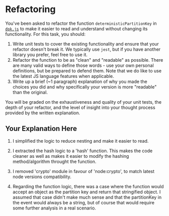 # Refactoring

You've been asked to refactor the function `deterministicPartitionKey` in [`dpk.js`](dpk.js) to make it easier to read and understand without changing its functionality. For this task, you should:

1. Write unit tests to cover the existing functionality and ensure that your refactor doesn't break it. We typically use `jest`, but if you have another library you prefer, feel free to use it.
2. Refactor the function to be as "clean" and "readable" as possible. There are many valid ways to define those words - use your own personal definitions, but be prepared to defend them. Note that we do like to use the latest JS language features when applicable.
3. Write up a brief (~1 paragraph) explanation of why you made the choices you did and why specifically your version is more "readable" than the original.

You will be graded on the exhaustiveness and quality of your unit tests, the depth of your refactor, and the level of insight into your thought process provided by the written explanation.

## Your Explanation Here

1. I simplified the logic to reduce nesting and make it easier to read. 

2. I extracted the hash logic to a 'hash' function. This makes the code cleaner as well as makes it easier to modify the hashing method/algorithm throught the function.

3. I removed 'crypto' module in favour of 'node:crypto', to match latest node versions compatibility.

3. Regarding the function logic, there was a case where the function would accept an object as the partition key and return that stringified object. I assumed that case didn't make much sense and that the partitionKey in the event would always be a string, but of course that would require some further analysis in a real scenario.
